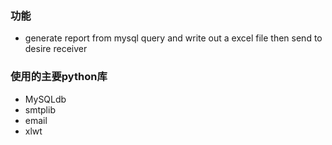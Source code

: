 ### 功能
* generate report from mysql query and write out a excel file then send to desire receiver

### 使用的主要python库
* MySQLdb
* smtplib
* email
* xlwt